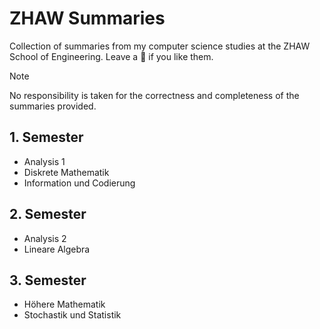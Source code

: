 # ZHAW Summaries
Collection of summaries from my computer science studies at the ZHAW School of Engineering. Leave a 🌟 if you like them.

> [!NOTE]  
> No responsibility is taken for the correctness and completeness of the summaries provided.

## 1. Semester
- Analysis 1
- Diskrete Mathematik
- Information und Codierung

## 2. Semester
- Analysis 2
- Lineare Algebra

## 3. Semester
- Höhere Mathematik
- Stochastik und Statistik

